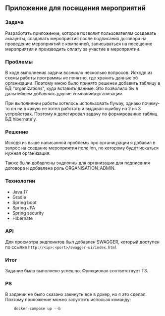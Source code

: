 ## Приложение для посещения мероприятий

### Задача
Разработать приложение, которое позволит пользователям создавать 
аккаунты, создавать мероприятия после подписания 
договора на проведение мероприятий с компанией, 
записываться на посещение мероприятия и производить 
оплату за участие в мероприятии.


### Проблемы
В ходе выполнения задачи возникло несколько вопросов. 
Исходя из схемы работы программы не понятно, где хранить
данные об организации. Поэтому мною было принято решенеи 
добавить таблицу в БД "organizations", куда вставить 
данные. Это позволило бы в дальнейшем добавлять другие
компании\организации. 

При выполнении работы хотелось использовать flyway,
однако почему-то он ни в какую не хотел работать и 
выдавал ошибку на 2 из 3 устройствах. Поэтому я 
делегировал задачу по формированию таблиц БД 
hibernate'у.


### Решение
Исходя из выше написанной проблемы про органицзации
я добавил в запрос на создание мероприятия поле inn, 
по которому будет искаться нужная организация.

Также были добавлены эндпоины для организации для подписания
договора и добавлена роль ORGANISATION_ADMIN.


### Технологии
* Java 17
* Gradle
* Spring boot
* Spring JPA
* Spring security
* Hibernate

### API
Для просмотра эндпоинтов был добавлен SWAGGER, который
доступен по ссылке `http://<ip>:<port>/swagger-ui/index.html`

### Итог
Задание было выполнено успешно. Функционал соответствует ТЗ.

### PS 
В задании не было сказано закинуть все в докер, 
но я это сделал. Поэтому приложение можно запустить 
использя команду: 

```
    docker-compose up --b
```


